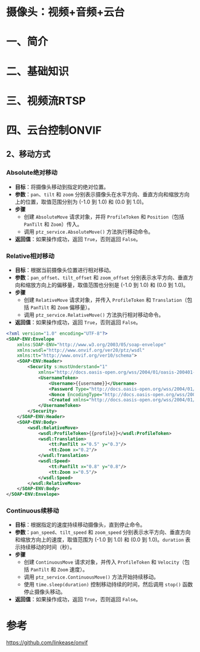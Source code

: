 # 摄像头：视频+音频+云台

# 一、简介

# 二、基础知识

# 三、视频流RTSP

# 四、云台控制ONVIF

## 2、移动方式

### Absolute绝对移动

- **目标**：将摄像头移动到指定的绝对位置。
- **参数**：`pan`、`tilt` 和 `zoom` 分别表示摄像头在水平方向、垂直方向和缩放方向上的位置，取值范围分别为 (-1.0 到 1.0) 和 (0.0 到 1.0)。
- **步骤**
  - 创建 `AbsoluteMove` 请求对象，并将 `ProfileToken` 和 `Position`（包括 `PanTilt` 和 `Zoom`）传入。
  - 调用 `ptz_service.AbsoluteMove()` 方法执行移动命令。
- **返回值**：如果操作成功，返回 `True`，否则返回 `False`。

### Relative相对移动

- **目标**：根据当前摄像头位置进行相对移动。
- **参数**：`pan_offset`、`tilt_offset` 和 `zoom_offset` 分别表示水平方向、垂直方向和缩放方向上的偏移量，取值范围也分别是 (-1.0 到 1.0) 和 (0.0 到 1.0)。
- **步骤**
  - 创建 `RelativeMove` 请求对象，并传入 `ProfileToken` 和 `Translation`（包括 `PanTilt` 和 `Zoom` 偏移量）。
  - 调用 `ptz_service.RelativeMove()` 方法执行相对移动命令。
- **返回值**：如果操作成功，返回 `True`，否则返回 `False`。

```xml
<?xml version="1.0" encoding="UTF-8"?>
<SOAP-ENV:Envelope
    xmlns:SOAP-ENV="http://www.w3.org/2003/05/soap-envelope"
    xmlns:wsdl="http://www.onvif.org/ver20/ptz/wsdl"
    xmlns:tt="http://www.onvif.org/ver10/schema">
    <SOAP-ENV:Header>
        <Security s:mustUnderstand="1"
            xmlns="http://docs.oasis-open.org/wss/2004/01/oasis-200401-wss-wssecurity-secext-1.0.xsd">
            <UsernameToken>
                <Username>{{username}}</Username>
                <Password Type="http://docs.oasis-open.org/wss/2004/01/oasis-200401-wss-username-token-profile-1.0#PasswordDigest">{{digest}}</Password>
                <Nonce EncodingType="http://docs.oasis-open.org/wss/2004/01/oasis-200401-wss-soap-message-security-1.0#Base64Binary">{{nonce}}</Nonce>
                <Created xmlns="http://docs.oasis-open.org/wss/2004/01/oasis-200401-wss-wssecurity-utility-1.0.xsd">{{created}}</Created>
            </UsernameToken>
        </Security>
    </SOAP-ENV:Header>
    <SOAP-ENV:Body>
        <wsdl:RelativeMove>
            <wsdl:ProfileToken>{{profile}}</wsdl:ProfileToken>
            <wsdl:Translation>
                <tt:PanTilt x="0.5" y="0.3"/>
                <tt:Zoom x="0.2"/>
            </wsdl:Translation>
            <wsdl:Speed>
                <tt:PanTilt x="0.8" y="0.8"/>
                <tt:Zoom x="0.5"/>
            </wsdl:Speed>
        </wsdl:RelativeMove>
    </SOAP-ENV:Body>
</SOAP-ENV:Envelope>
```



### Continuous续移动

- **目标**：根据指定的速度持续移动摄像头，直到停止命令。
- **参数**：`pan_speed`、`tilt_speed` 和 `zoom_speed` 分别表示水平方向、垂直方向和缩放方向上的速度，取值范围为 (-1.0 到 1.0) 和 (0.0 到 1.0)。`duration` 表示持续移动的时间（秒）。
- **步骤**
  - 创建 `ContinuousMove` 请求对象，并传入 `ProfileToken` 和 `Velocity`（包括 `PanTilt` 和 `Zoom` 速度）。
  - 调用 `ptz_service.ContinuousMove()` 方法开始持续移动。
  - 使用 `time.sleep(duration)` 控制移动持续的时间，然后调用 `stop()` 函数停止摄像头移动。
- **返回值**：如果操作成功，返回 `True`，否则返回 `False`。

# 参考

https://github.com/linkease/onvif
